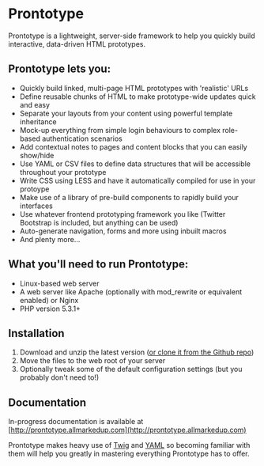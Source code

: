 Prontotype
==========

Prontotype is a lightweight, server-side framework to help you quickly build interactive, data-driven HTML prototypes.

Prontotype lets you:
--------------------

* Quickly build linked, multi-page HTML prototypes with 'realistic' URLs
* Define reusable chunks of HTML to make prototype-wide updates quick and easy
* Separate your layouts from your content using powerful template inheritance
* Mock-up everything from simple login behaviours to complex role-based authentication scenarios
* Add contextual notes to pages and content blocks that you can easily show/hide
* Use YAML or CSV files to define data structures that will be accessible throughout your prototype
* Write CSS using LESS and have it automatically compiled for use in your protoype
* Make use of a library of pre-build components to rapidly build your interfaces
* Use whatever frontend prototyping framework you like (Twitter Bootstrap is included, but anything can be used)
* Auto-generate navigation, forms and more using inbuilt macros
* And plenty more&hellip;

What you'll need to run Prontotype:
--------------------

* Linux-based web server
* A web server like Apache (optionally with mod_rewrite or equivalent enabled) or Nginx
* PHP version 5.3.1+

Installation
------------

1. Download and unzip the latest version ([or clone it from the Github repo](https://github.com/allmarkedup/prontotype))
2. Move the files to the web root of your server
3. Optionally tweak some of the default configuration settings (but you probably don't need to!)

Documentation
-------------

In-progress documentation is available at [http://prontotype.allmarkedup.com](http://prontotype.allmarkedup.com)

Prontotype makes heavy use of [Twig](http://twig.sensiolabs.org/) and [YAML](http://yaml.org/start.html) so becoming familiar with them will help you greatly in mastering everything Prontotype has to offer.




